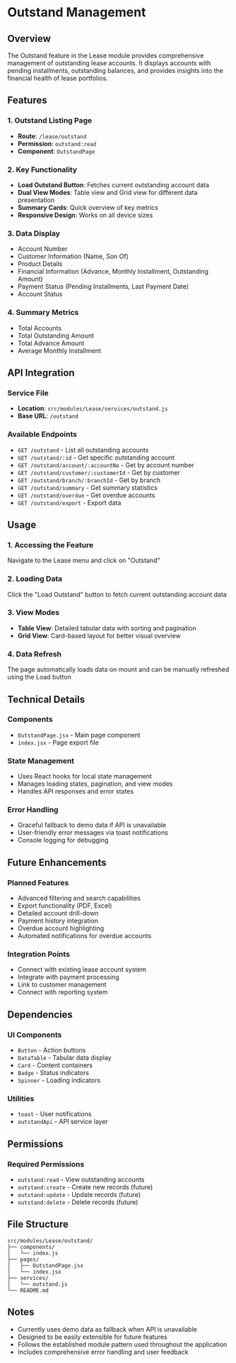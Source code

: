 # Outstand Management

## Overview
The Outstand feature in the Lease module provides comprehensive management of outstanding lease accounts. It displays accounts with pending installments, outstanding balances, and provides insights into the financial health of lease portfolios.

## Features

### 1. **Outstand Listing Page**
- **Route**: `/lease/outstand`
- **Permission**: `outstand:read`
- **Component**: `OutstandPage`

### 2. **Key Functionality**
- **Load Outstand Button**: Fetches current outstanding account data
- **Dual View Modes**: Table view and Grid view for different data presentation
- **Summary Cards**: Quick overview of key metrics
- **Responsive Design**: Works on all device sizes

### 3. **Data Display**
- Account Number
- Customer Information (Name, Son Of)
- Product Details
- Financial Information (Advance, Monthly Installment, Outstanding Amount)
- Payment Status (Pending Installments, Last Payment Date)
- Account Status

### 4. **Summary Metrics**
- Total Accounts
- Total Outstanding Amount
- Total Advance Amount
- Average Monthly Installment

## API Integration

### Service File
- **Location**: `src/modules/Lease/services/outstand.js`
- **Base URL**: `/outstand`

### Available Endpoints
- `GET /outstand` - List all outstanding accounts
- `GET /outstand/:id` - Get specific outstanding account
- `GET /outstand/account/:accountNo` - Get by account number
- `GET /outstand/customer/:customerId` - Get by customer
- `GET /outstand/branch/:branchId` - Get by branch
- `GET /outstand/summary` - Get summary statistics
- `GET /outstand/overdue` - Get overdue accounts
- `GET /outstand/export` - Export data

## Usage

### 1. **Accessing the Feature**
Navigate to the Lease menu and click on "Outstand"

### 2. **Loading Data**
Click the "Load Outstand" button to fetch current outstanding account data

### 3. **View Modes**
- **Table View**: Detailed tabular data with sorting and pagination
- **Grid View**: Card-based layout for better visual overview

### 4. **Data Refresh**
The page automatically loads data on mount and can be manually refreshed using the Load button

## Technical Details

### Components
- `OutstandPage.jsx` - Main page component
- `index.jsx` - Page export file

### State Management
- Uses React hooks for local state management
- Manages loading states, pagination, and view modes
- Handles API responses and error states

### Error Handling
- Graceful fallback to demo data if API is unavailable
- User-friendly error messages via toast notifications
- Console logging for debugging

## Future Enhancements

### Planned Features
- Advanced filtering and search capabilities
- Export functionality (PDF, Excel)
- Detailed account drill-down
- Payment history integration
- Overdue account highlighting
- Automated notifications for overdue accounts

### Integration Points
- Connect with existing lease account system
- Integrate with payment processing
- Link to customer management
- Connect with reporting system

## Dependencies

### UI Components
- `Button` - Action buttons
- `DataTable` - Tabular data display
- `Card` - Content containers
- `Badge` - Status indicators
- `Spinner` - Loading indicators

### Utilities
- `toast` - User notifications
- `outstandApi` - API service layer

## Permissions

### Required Permissions
- `outstand:read` - View outstanding accounts
- `outstand:create` - Create new records (future)
- `outstand:update` - Update records (future)
- `outstand:delete` - Delete records (future)

## File Structure

```
src/modules/Lease/outstand/
├── components/
│   └── index.js
├── pages/
│   ├── OutstandPage.jsx
│   └── index.jsx
├── services/
│   └── outstand.js
└── README.md
```

## Notes

- Currently uses demo data as fallback when API is unavailable
- Designed to be easily extensible for future features
- Follows the established module pattern used throughout the application
- Includes comprehensive error handling and user feedback

